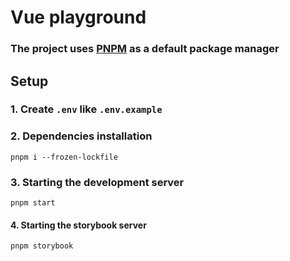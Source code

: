 # Vue playground
### The project uses [PNPM](https://pnpm.io/) as a default package manager

## Setup
### 1. Create `.env` like `.env.example`
### 2. Dependencies installation
```shell
pnpm i --frozen-lockfile
```
### 3. Starting the development server
```shell
pnpm start
```

#### 4. Starting the storybook server
```shell
pnpm storybook
```
